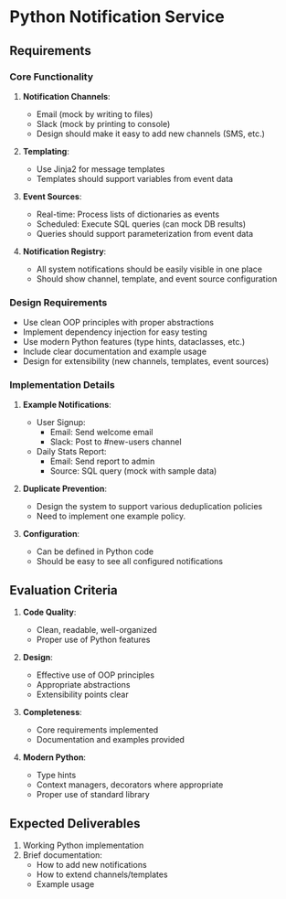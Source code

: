 # Python Notification Service

## Requirements

### Core Functionality
1. **Notification Channels**:
   - Email (mock by writing to files)
   - Slack (mock by printing to console)
   - Design should make it easy to add new channels (SMS, etc.)

2. **Templating**:
   - Use Jinja2 for message templates
   - Templates should support variables from event data

3. **Event Sources**:
   - Real-time: Process lists of dictionaries as events
   - Scheduled: Execute SQL queries (can mock DB results)
   - Queries should support parameterization from event data

4. **Notification Registry**:
   - All system notifications should be easily visible in one place
   - Should show channel, template, and event source configuration

### Design Requirements
- Use clean OOP principles with proper abstractions
- Implement dependency injection for easy testing
- Use modern Python features (type hints, dataclasses, etc.)
- Include clear documentation and example usage
- Design for extensibility (new channels, templates, event sources)

### Implementation Details
1. **Example Notifications**:
   - User Signup:
     - Email: Send welcome email
     - Slack: Post to #new-users channel
   - Daily Stats Report:
     - Email: Send report to admin
     - Source: SQL query (mock with sample data)

2. **Duplicate Prevention**:
   - Design the system to support various deduplication policies
   - Need to implement one example policy.

3. **Configuration**:
   - Can be defined in Python code
   - Should be easy to see all configured notifications

## Evaluation Criteria
1. **Code Quality**:
   - Clean, readable, well-organized
   - Proper use of Python features

2. **Design**:
   - Effective use of OOP principles
   - Appropriate abstractions
   - Extensibility points clear

3. **Completeness**:
   - Core requirements implemented
   - Documentation and examples provided

4. **Modern Python**:
   - Type hints
   - Context managers, decorators where appropriate
   - Proper use of standard library

## Expected Deliverables
1. Working Python implementation
2. Brief documentation:
   - How to add new notifications
   - How to extend channels/templates
   - Example usage
